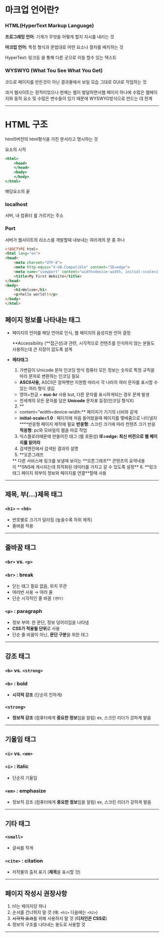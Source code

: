 # 마크업 언어란?

### HTML(HyperText Markup Language)

**프로그래밍 언어**: 기계가 무엇을 어떻게 할지 지시를 내리는 것

**마크업 언어:** 특정 형식과 문법대로 어떤 요소나 절차를 배치하는 것

HyperText: 링크등 을 통해 다른 곳으로 이동 할수 있는 텍스트

### **WYSWYG (What Tou See What You Get)**

코드로 페이지를 만든것이 아닌 결과물에서 보일 모습 그대로 GUI로 작업하는 것

과거 웹사이트는 정적이었으나 현재는 웹이 발달하면서웹 페이지 하나에 수많은 웹페이지와 동적 요소 및  수많은 변수들이 있기 때문에 WYSWYG방식으로 만드는 데 한계

---

# HTML 구조

**<!DOCTYPE html>**

html5버전의 html형식을 가진 문서라고 명시하는 것

**<html lang="en">**

요소의 시작

**</html>**

```jsx
<html>
	<head>
	</head>
	<body>
	</body>
</html>
```

해당요소의 끝

### localhost

서버, 내 컴퓨터 를 가르키는 주소

### Port

서버가 웹사이트의 리소스를 개발할때 내보내는 여러개의 문 중 하나 

```html
<!DOCTYPE html>
<html lang="en">
<head>
    <meta charset="UTF-8">
    <meta http-equiv="X-UA-Compatible" content="IE=edge">
    <meta name="viewport" content="width=device-width, initial-scale=1.0">
    <title>My First Website</title>
</head>
<body>
    <h1>Welcom</h1>
    <p>hello world!!</p>
</body>
</html>
```

## 페이지 정보를 나타내는 태그

- **<html lang="en">**
    
    페이지의 언어를 해당 언어로 인식, 웹 페이지의 음성지원 언어 결정
    
    **Accessibility (**접근성)과 관련, 시각적으로 컨텐츠를 인식하지 않는 분들도 사용하는데 큰 지장이 없도록 설계
    
- **메타태그**
    1. **<meta charset="UTF-8">**
    가변길이 Unicode 문자 인코딩 방식
    컴퓨터 모든 정보는 숫자로 특정 규칙을 따라 문자로 변환하는 인코딩 필요 
    - **ASCII사용,**  ASCII은 알파벳만 지원함 따라서 각 나라의 여러 문자를 표시할 수 있는 여러 형식 생김
    - 영어+한글 = **euc-kr** 사용 but, 다른 문자를 표시하게되는 경우 문제 발생
    - 전세계의 모든 문자를 담은 **Unicode** 문자표 등장(인코딩 형식X)
    2. **<meta name="viewport" content="width=device-width, initial-scale=1.0">
    - content="width=device-width:**  페이지가 기기의 너비와 같게
    - **initial-scale=1.0** : 페이지에 처음 들어왔을때 페이지를 몇배줌으로 나타낼지
    ****반응형 페이지 제작에 필요
    **반응형**: 스크린 크기에 따라 컨텐츠 크기 반응
    **적응형**: pc와 모바일의 웹을 따로 작업
    3. **<meta http-equiv="X-UA-Compatible" content="IE=edge">**
    익스플로러때문에 만들어진 태그 (웹 호환성)
    **IE=edge: 최신 버전으로 웹 페이지를 읽어라**
    4. **<meta name="description" content=" "/>**
    검색엔진에서 검색된 결과의 설명
    5. **오픈그래프
    <meta property="og:title" content=" title"> 
    <meta property="og:url" content=URL">
    <meta property="og:image" content=" .png"> 
    <meta property="og:description" content=" desctiption"/>**
    다른 서비스에 링크를 보낼때 보이는 **오픈그래프**
    콘텐츠의 요약내용이 **SNS에 게시되는데 최적화된 데이터를 가지고 갈 수 있도록 설정**
    6. <link rel="stylesheet" href=" [.css](https://pm.pstatic.net/dist/css/nmain.20211230.css)"> 
    <link rel="stylesheet" href= [.css](https://ssl.pstatic.net/sstatic/search/pc/css/sp_autocomplete_210318.css)"> 
    <link rel="shortcut icon" type="image/x-icon" href="[/favicon.ico?1](https://www.naver.com/favicon.ico?1)"/> 
    **링크태그 페이지 외부의 정보와 페이지를 연결**할때 사용

---

## 제목, 부(...)제목 태그

### `<h1>` ~ `<h6>`

- 번호별로 크기가 달라짐 (높을수록 하위 제목)
- 줄바꿈 적용

---

## 줄바꿈 태그

### `<br>` vs. `<p>`

### `<br>` : break

- 닫는 태그 필요 없음, 위치 무관
- 여러번 사용 → 여러 줄
- 단순 시각적인 줄 바꿈 `(엔터)`

### `<p>` : paragraph

- 정보 부여: 한 문단, 정보 덩어리임을 나타냄
- **CSS가 적용될 단위**로 사용
- 단순 줄 바꿈이 아닌, **문단 구분**을 위한 태그

---

## 강조 태그

### `<b>` vs. `<strong>`

### `<b>` : bold

- **시각적 강조** (단순히 진하게)

### `<strong>`

- **정보적 강조** (컴퓨터에게 **중요한 정보**임을 알림)
ex, 스크린 리더가 강하게 발음

---

## 기울임 태그

### `<i>` vs. `<em>`

### `<i>` : italic

- 단순히 기울임

### `<em>` : emphasize

- 정보적 강조 (컴퓨터에게 **중요한 정보**임을 알림)
ex, 스크린 리더가 강하게 발음

---

## 기타 태그

### `<small>`

- 글씨를 작게

### `<cite>` : citation

- 저작물의 출처 표기 (**제목**을 표시할 것)

---

## 페이지 작성시 권장사항

1. h1는 페이지당 하나
2. 순서를 건너뛰지 말 것 (예: `<h1>` 다음에는 `<h2>`)
3. ~~시각적 효과~~를 위해 사용하지 말 것 (**디자인은 CSS로**)
4. 정보의 구조를 나타내는 용도로 사용할 것

---